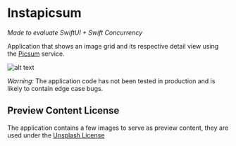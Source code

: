# Instapicsum

_Made to evaluate SwiftUI + Swift Concurrency_

Application that shows an image grid and its respective detail view using the [Picsum](https://picsum.photos) service.

![alt text](../media/Instapicsum.gif?raw=true)

*Warning:* The application code has not been tested in production and is likely to contain edge case bugs. 

## Preview Content License

The application contains a few images to serve as preview content, they are used under the [Unsplash License](https://unsplash.com/license)

